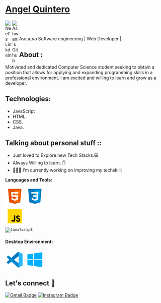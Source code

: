 # <a href="https://www.linkedin.com/in/angel-quintero-85bb52267/">Angel Quintero</a>

<a href="https://www.linkedin.com/in/angel-quintero-85bb52267/">
  <img align="left" alt="Neel's Linkdein" width="22px" src="https://cdn.jsdelivr.net/npm/simple-icons@v3/icons/linkedin.svg" />
</a>
<a href="https://github.com/Angel09122002">
  <img align="left" alt="Ashwani's Github" width="22px" src="https://cdn.jsdelivr.net/npm/simple-icons@v3/icons/github.svg" />
</a>
<a href="https://www.instagram.com/angel__0912/tagged/
  <img align="left" alt="Neel's Instagram" width="22px" src="https://cdn.jsdelivr.net/npm/simple-icons@v3/icons/instagram.svg" />
</a>

<br/>
<br/>



Aꜱᴘɪʀɪɴɢ Software engineering | Web Developer |


## About :
   Motivated and dedicated Computer Science student seeking to obtain a position that allows for applying and expanding programming skills in a professional environment. I am excited and willing to learn and grow as a developer.

 

  
## Technologies:
- JavaScript
- HTML.
- CSS.
- Java.



## Talking about personal stuff ::
                              
- Just loved to Explore new Tech Stacks.💻
- Always Willing to learn. ✋
- 👨🏽‍💻 I’m currently working on improving my techskill;

**Languages and Tools:**  

<code><img style="margin: auto;" src="https://raw.githubusercontent.com/sachinverma53121/sachinverma53121/master/icons/html5.png" alt="HTML5" width="60" height="60"/></code>
<code><img style="margin: auto;" src="https://raw.githubusercontent.com/sachinverma53121/sachinverma53121/master/icons/css3.png" alt="CSS3" width="60" height="60"/></code>
<code> <img style="margin: auto;" src="https://raw.githubusercontent.com/sachinverma53121/sachinverma53121/master/icons/js.png" alt="JavaScript" width="60" height="60"/></code>
<code> <img style="margin: auto;" src="https://www.vectorlogo.zone/logos/reactjs/reactjs-ar21.svg" alt="JavaScript" width="60" height="60"/></code>

<h4>Desktop Environment:</h4>
  <img style="margin: auto;" src="https://raw.githubusercontent.com/sachinverma53121/sachinverma53121/master/icons/vsc.png" alt="VS Code" width="60" height="60"/>
  <img style="margin: auto;" src="https://raw.githubusercontent.com/sachinverma53121/sachinverma53121/master/icons/win10.png" alt="Windows 10" width="60" height="60"/>


##  Let's connect :speech_balloon:
 [![Gmail Badge](https://img.shields.io/badge/-gabrielquintero1221@gmail.com-c14438?style=flat-square&logo=Gmail&logoColor=white&link=mailto:gabrielquintero1221@gmail.com)](mailto:gabrielquintero1221@gmail.com) [![Instagram Badge](https://img.shields.io/badge/-@angel__0912-e4405f?style=flat-square&labelColor=f94877&logo=instagram&logoColor=white&link=https://www.instagram.com/angel__0912/)](https://www.instagram.com/angel__0912/)
